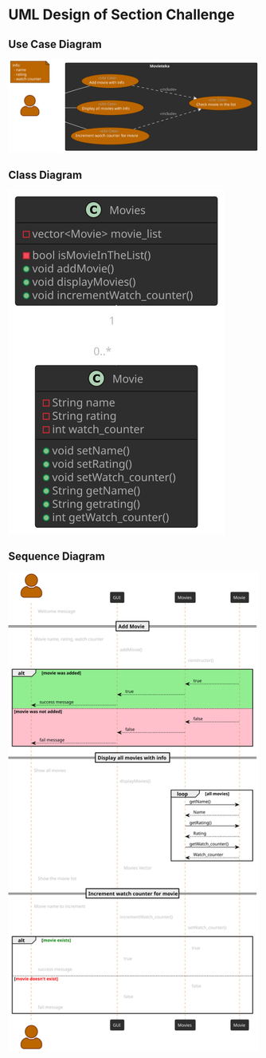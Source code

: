 # UML Design of Section Challenge

## Use Case Diagram

![use case diagram](Use%20Case%20Diagram/Use%20Case%20Diagram.svg)

## Class Diagram

![class diagram](Class%20Diagram/Class%20Diagram.svg)

## Sequence Diagram

![Alt text](Sequence%20Diagram/sequence%20diagram.svg)
